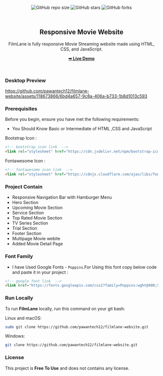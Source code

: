 <div align="center">
  
  ![GitHub repo size](https://img.shields.io/github/repo-size/pawantech12/filmlane-website)
  ![GitHub stars](https://img.shields.io/github/stars/pawantech12/filmlane-website?style=social)
  ![GitHub forks](https://img.shields.io/github/forks/pawantech12/filmlane-website?style=social)

  <br />

  <h2 align="center">Responsive Movie Website</h2>

  FilmLane is fully responsive Movie Streaming website made using HTML, CSS, and JavaScript.

  <a href="https://pawantech12.github.io/filmlane-website/"><strong>➥ Live Demo</strong></a>

</div>

<br />

### Desktop Preview

https://github.com/pawantech12/filmlane-website/assets/118673866/6bd4a657-9c8a-406a-b733-1b8d1013c593


### Prerequisites

Before you begin, ensure you have met the following requirements:

* You Should Know Basic or Intermediate of HTML ,CSS and JavaScript

Bootstrap Icon :
```html
<!-- bootstrap icon link  -->
<link rel="stylesheet" href="https://cdn.jsdelivr.net/npm/bootstrap-icons@1.10.5/font/bootstrap-icons.css">
```

Fontawesome Icon :
```html
<!-- fontawesome icon link  -->
<link rel="stylesheet" href="https://cdnjs.cloudflare.com/ajax/libs/font-awesome/6.3.0/css/all.min.css"/>
```

### Project Contain

* Responsive Navigation Bar with Hamburger Menu
* Hero Section
* Upcoming Movie Section
* Service Section
* Top Rated Movie Section
* TV Series Section
* Trial Section
* Footer Section
* Multipage Movie webite
* Added Movie Detail Page

### Font Family
 
 * I have Used Google Fonts - `Poppins`.For Using this font copy below code and paste it in your project :
 
 ```html
 <!-- google font link  -->
 <link href="https://fonts.googleapis.com/css2?family=Poppins:wght@400;500;600;700;800;900&amp;display=swap" rel="stylesheet">
 ```

### Run Locally

To run **FilmLane** locally, run this command on your git bash:

Linux and macOS:

```bash
sudo git clone https://github.com/pawantech12/filmlane-website.git
```

Windows:

```bash
git clone https://github.com/pawantech12/filmlane-website.git
```



### License

This project is **Free To Use** and does not contains any license.
